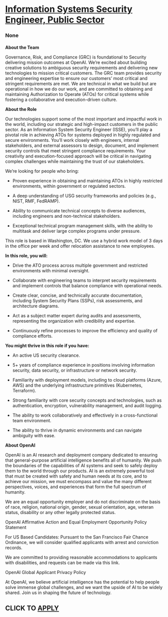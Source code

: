 # [Information Systems Security Engineer, Public Sector](https://www.remotewlb.com/apply/information-systems-security-engineer-public-sector)  
### None  
####  

**About the Team**

Governance, Risk, and Compliance (GRC) is foundational to Security delivering mission outcomes at OpenAI. We’re excited about building creative solutions to ambiguous security requirements and delivering new technologies to mission critical customers. The GRC team provides security and engineering expertise to ensure our customers’ most critical and stringent requirements are met. We are technical in what we build but are operational in how we do our work, and are committed to obtaining and maintaining Authorization to Operate (ATOs) for critical systems while fostering a collaborative and execution-driven culture.

**About the Role**

Our technologies support some of the most important and impactful work in the world, including our strategic and high-impact customers in the public sector. As an Information System Security Engineer (ISSE), you’ll play a pivotal role in achieving ATOs for systems deployed in highly regulated and secure environments. You’ll work closely with engineers, internal stakeholders, and external assessors to design, document, and implement security controls that meet stringent compliance requirements. Your creativity and execution-focused approach will be critical in navigating complex challenges while maintaining the trust of our stakeholders.

We’re looking for people who bring:

  * Proven experience in obtaining and maintaining ATOs in highly restricted environments, within government or regulated sectors.

  * A deep understanding of USG security frameworks and policies (e.g., NIST, RMF, FedRAMP).

  * Ability to communicate technical concepts to diverse audiences, including engineers and non-technical stakeholders.

  * Exceptional technical program management skills, with the ability to multitask and deliver large complex programs under pressure.

This role is based in Washington, DC. We use a hybrid work model of 3 days in the office per week and offer relocation assistance to new employees.

 **In this role, you will:**

  * Drive the ATO process across multiple government and restricted environments with minimal oversight.

  * Collaborate with engineering teams to interpret security requirements and implement controls that balance compliance with operational needs.

  * Create clear, concise, and technically accurate documentation, including System Security Plans (SSPs), risk assessments, and architecture diagrams.

  * Act as a subject matter expert during audits and assessments, representing the organization with credibility and expertise.

  * Continuously refine processes to improve the efficiency and quality of compliance efforts.

 **You might thrive in this role if you have:**

  * An active US security clearance.

  * 5+ years of compliance experience in positions involving information security, data security, or infrastructure or network security. 

  * Familiarity with deployment models, including to cloud platforms (Azure, AWS) and the underlying infrastructure primitives (Kubernetes, Terraform).

  * Strong familiarity with core security concepts and technologies, such as authentication, encryption, vulnerability management, and audit logging.

  * The ability to work collaboratively and effectively in a cross-functional team environment.

  * The ability to thrive in dynamic environments and can navigate ambiguity with ease. 

**About OpenAI**

OpenAI is an AI research and deployment company dedicated to ensuring that general-purpose artificial intelligence benefits all of humanity. We push the boundaries of the capabilities of AI systems and seek to safely deploy them to the world through our products. AI is an extremely powerful tool that must be created with safety and human needs at its core, and to achieve our mission, we must encompass and value the many different perspectives, voices, and experiences that form the full spectrum of humanity.

We are an equal opportunity employer and do not discriminate on the basis of race, religion, national origin, gender, sexual orientation, age, veteran status, disability or any other legally protected status.

OpenAI Affirmative Action and Equal Employment Opportunity Policy Statement

For US Based Candidates: Pursuant to the San Francisco Fair Chance Ordinance, we will consider qualified applicants with arrest and conviction records.

We are committed to providing reasonable accommodations to applicants with disabilities, and requests can be made via this link.

OpenAI Global Applicant Privacy Policy

At OpenAI, we believe artificial intelligence has the potential to help people solve immense global challenges, and we want the upside of AI to be widely shared. Join us in shaping the future of technology.

  
## CLICK TO [APPLY](https://www.remotewlb.com/apply/information-systems-security-engineer-public-sector)

